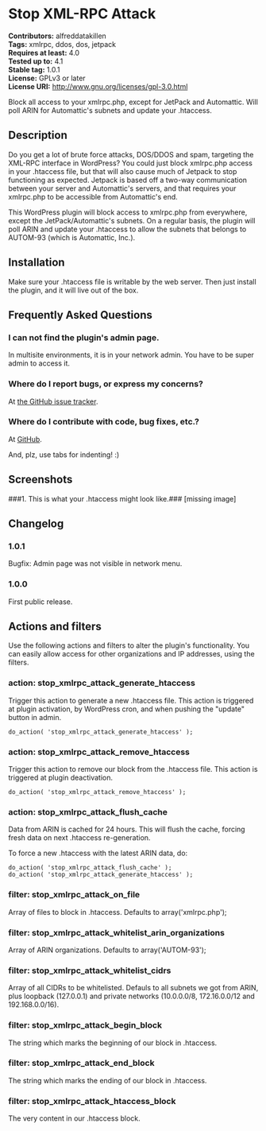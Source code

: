 # Stop XML-RPC Attack #

**Contributors:** alfreddatakillen  
**Tags:** xmlrpc, ddos, dos, jetpack  
**Requires at least:** 4.0  
**Tested up to:** 4.1  
**Stable tag:** 1.0.1  
**License:** GPLv3 or later  
**License URI:** http://www.gnu.org/licenses/gpl-3.0.html  

Block all access to your xmlrpc.php, except for JetPack and Automattic. Will poll ARIN for Automattic's subnets and update your .htaccess.

## Description ##

Do you get a lot of brute force attacks, DOS/DDOS and spam, targeting the XML-RPC interface in WordPress? You could just block xmlrpc.php access in your .htaccess file, but that will also cause much of Jetpack to stop functioning as expected. Jetpack is based off a two-way communication between your server and Automattic's servers, and that requires your xmlrpc.php to be accessible from Automattic's end.

This WordPress plugin will block access to xmlrpc.php from everywhere, except the JetPack/Automattic's subnets. On a regular basis, the plugin will poll ARIN and update your .htaccess to allow the subnets that belongs to AUTOM-93 (which is Automattic, Inc.).

## Installation ##

Make sure your .htaccess file is writable by the web server. Then just install the plugin, and it will live out of the box.

## Frequently Asked Questions ##

### I can not find the plugin's admin page. ###

In multisite environments, it is in your network admin. You have to be super admin to access it.

### Where do I report bugs, or express my concerns? ###

At [the GitHub issue tracker](https://github.com/alfreddatakillen/stop-xmlrpc-attack/issues "the GitHub issue tracker").

### Where do I contribute with code, bug fixes, etc.? ###

At [GitHub](https://github.com/alfreddatakillen/stop-xmlrpc-attack "GitHub").

And, plz, use tabs for indenting! :)

## Screenshots ##

###1. This is what your .htaccess might look like.###
[missing image]


## Changelog ##

### 1.0.1 ###

Bugfix: Admin page was not visible in network menu.

### 1.0.0 ###

First public release.

## Actions and filters ##

Use the following actions and filters to alter the plugin's functionality.
You can easily allow access for other organizations and IP addresses, using the filters.

### action: stop_xmlrpc_attack_generate_htaccess ###

Trigger this action to generate a new .htaccess file.
This action is triggered at plugin activation, by WordPress cron,
and when pushing the "update" button in admin.

	do_action( 'stop_xmlrpc_attack_generate_htaccess' );


### action: stop_xmlrpc_attack_remove_htaccess ###

Trigger this action to remove our block from the .htaccess file.
This action is triggered at plugin deactivation.

	do_action( 'stop_xmlrpc_attack_remove_htaccess' );


### action: stop_xmlrpc_attack_flush_cache ###

Data from ARIN is cached for 24 hours. This will flush the cache,
forcing fresh data on next .htaccess re-generation.

To force a new .htaccess with the latest ARIN data, do:

	do_action( 'stop_xmlrpc_attack_flush_cache' );
	do_action( 'stop_xmlrpc_attack_generate_htaccess' );

### filter: stop_xmlrpc_attack_on_file ###

Array of files to block in .htaccess. Defaults to array('xmlrpc.php');

### filter: stop_xmlrpc_attack_whitelist_arin_organizations ###

Array of ARIN organizations. Defaults to array('AUTOM-93');

### filter: stop_xmlrpc_attack_whitelist_cidrs ###

Array of all CIDRs to be whitelisted. Defauls to all subnets we got from ARIN, plus loopback (127.0.0.1) and private networks (10.0.0.0/8, 172.16.0.0/12 and 192.168.0.0/16).

### filter: stop_xmlrpc_attack_begin_block ###

The string which marks the beginning of our block in .htaccess.

### filter: stop_xmlrpc_attack_end_block ###

The string which marks the ending of our block in .htaccess.

### filter: stop_xmlrpc_attack_htaccess_block ###

The very content in our .htaccess block.

